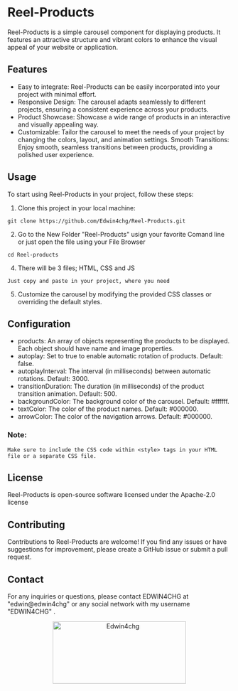 # Reel-Products

Reel-Products is a simple carousel component for displaying products. It features an attractive structure and vibrant colors to enhance the visual appeal of your website or application.

## Features

- Easy to integrate: Reel-Products can be easily incorporated into your project with minimal effort.
- Responsive Design: The carousel adapts seamlessly to different projects, ensuring a consistent experience across your products.
- Product Showcase: Showcase a wide range of products in an interactive and visually appealing way.
- Customizable: Tailor the carousel to meet the needs of your project by changing the colors, layout, and animation settings.
Smooth Transitions: Enjoy smooth, seamless transitions between products, providing a polished user experience.

## Usage

To start using Reel-Products in your project, follow these steps:

1. Clone this project in your local machine:

```shell
git clone https://github.com/Edwin4chg/Reel-Products.git
```

2. Go to the New Folder "Reel-Products" usign your favorite Comand line or just open the file using your File Browser

```shell
cd Reel-products
```

4. There will be 3 files; HTML, CSS and JS

```shell
Just copy and paste in your project, where you need
```

5. Customize the carousel by modifying the provided CSS classes or overriding the default styles.

## Configuration

- products: An array of objects representing the products to be displayed. Each object should have name and image properties.
- autoplay: Set to true to enable automatic rotation of products. Default: false.
- autoplayInterval: The interval (in milliseconds) between automatic rotations. Default: 3000.
- transitionDuration: The duration (in milliseconds) of the product transition animation. Default: 500.
-  backgroundColor: The background color of the carousel. Default: #ffffff.
-  textColor: The color of the product names. Default: #000000.
-  arrowColor: The color of the navigation arrows. Default: #000000.

### Note: 
    Make sure to include the CSS code within <style> tags in your HTML file or a separate CSS file.
  
  
## License

Reel-Products is open-source software licensed under the Apache-2.0 license

## Contributing

Contributions to Reel-Products are welcome! If you find any issues or have suggestions for improvement, please create a GitHub issue or submit a pull request.

## Contact

For any inquiries or questions, please contact EDWIN4CHG at "edwin@edwin4chg" or any social network with my username "EDWIN4CHG" .

<p align="center">
  <img width="300" height="140" alt="Edwin4chg" src="https://edwinchigne.com/wp-content/uploads/2023/03/Copia-de-Copia-de-Moderno-logotipo-marca-trazo-fondo-azul-turquesa-1.png">
</p>

